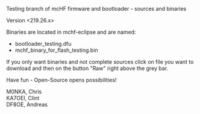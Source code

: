 Testing branch of mcHF firmware and bootloader - sources and binaries


Version <219.26.x>


Binaries are located in mchf-eclipse and are named:
- bootloader_testing.dfu
- mchf_binary_for_flash_testing.bin

If you only want binaries and not complete sources click on file you want to download and then on the button "Raw" right above the grey bar.

Have fun - Open-Source opens possibilities!

M0NKA, Chris<br>
KA7OEI, Clint<br>
DF8OE, Andreas
